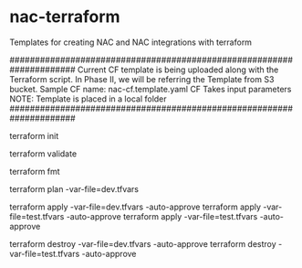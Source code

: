 # nac-terraform
Templates for creating NAC and NAC integrations with terraform

#####################################################################
 Current CF template is being uploaded along with the Terraform script. 
 In Phase II, we will be referring the Template from S3 bucket.
 Sample CF name: nac-cf.template.yaml 
                CF Takes input parameters  
NOTE: Template is placed in a local folder  
#####################################################################

terraform init

terraform validate

terraform fmt

terraform plan -var-file=dev.tfvars 

terraform apply -var-file=dev.tfvars -auto-approve
terraform apply -var-file=test.tfvars -auto-approve
terraform apply -var-file=test.tfvars -auto-approve

terraform destroy -var-file=dev.tfvars -auto-approve
terraform destroy -var-file=test.tfvars -auto-approve
